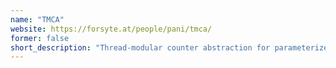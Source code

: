 ```yaml
---
name: "TMCA"
website: https://forsyte.at/people/pani/tmca/
former: false
short_description: "Thread-modular counter abstraction for parameterized program safety."
---
```


<!--
Custom content goes here.
-->